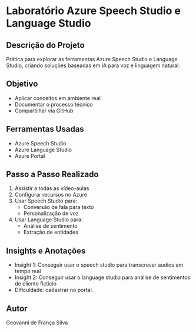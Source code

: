 # Laboratório Azure Speech Studio e Language Studio

## Descrição do Projeto
Prática para explorar as ferramentas Azure Speech Studio e Language Studio, criando soluções baseadas em IA para voz e linguagem natural.

## Objetivo
- Aplicar conceitos em ambiente real
- Documentar o processo técnico
- Compartilhar via GitHub

## Ferramentas Usadas
- Azure Speech Studio
- Azure Language Studio
- Azure Portal

## Passo a Passo Realizado
1. Assistir a todas as vídeo-aulas
2. Configurar recursos no Azure
3. Usar Speech Studio para:
   - Conversão de fala para texto
   - Personalização de voz
4. Usar Language Studio para:
   - Análise de sentimento
   - Extração de entidades

## Insights e Anotações
- Insight 1: Conseguir usar o speech studio para transcrever audios em tempo real
- Insight 2: Conseguir usar o language studio para análise de sentimentos de cliente ficticio
- Dificuldade: cadastrar no portal.


## Autor
Geovanni de França Silva
